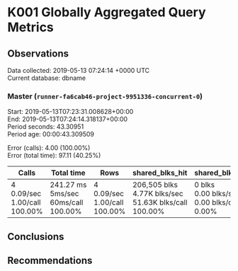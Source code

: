 # K001 Globally Aggregated Query Metrics

## Observations ##
Data collected: 2019-05-13 07:24:14 +0000 UTC  
Current database: dbname  



### Master (`runner-fa6cab46-project-9951336-concurrent-0`) ###
Start: 2019-05-13T07:23:31.008628+00:00  
End: 2019-05-13T07:24:14.318137+00:00  
Period seconds: 43.30951  
Period age: 00:00:43.309509  

Error (calls): 4.00 (100.00%)  
Error (total time): 97.11 (40.25%)

| Calls | Total&nbsp;time | Rows | shared_blks_hit | shared_blks_read | shared_blks_dirtied | shared_blks_written | blk_read_time | blk_write_time | kcache_reads | kcache_writes | kcache_user_time_ms | kcache_system_time |
|-------|------------|------|-----------------|------------------|---------------------|---------------------|---------------|----------------|--------------|---------------|---------------------|--------------------|
|4<br/>0.09/sec<br/>1.00/call<br/>100.00% |241.27&nbsp;ms<br/>5ms/sec<br/>60ms/call<br/>100.00% |4<br/>0.09/sec<br/>1.00/call<br/>100.00% |206,505&nbsp;blks<br/>4.77K&nbsp;blks/sec<br/>51.63K&nbsp;blks/call<br/>100.00% |0&nbsp;blks<br/>0.00&nbsp;blks/sec<br/>0.00&nbsp;blks/call<br/>0.00% |0&nbsp;blks<br/>0.00&nbsp;blks/sec<br/>0.00&nbsp;blks/call<br/>0.00% |0&nbsp;blks<br/>0.00&nbsp;blks/sec<br/>0.00&nbsp;blks/call<br/>0.00% |0.00&nbsp;ms<br/>0s/sec<br/>0s/call<br/>0.00% |0.00&nbsp;ms<br/>0s/sec<br/>0s/call<br/>0.00% |0.00&nbsp;bytes<br/>0.00&nbsp;bytes/sec<br/>0.00&nbsp;bytes/call<br/>0.00% |0.00&nbsp;bytes<br/>0.00&nbsp;bytes/sec<br/>0.00&nbsp;bytes/call<br/>0.00% |0.00&nbsp;ms<br/>0s/sec<br/>0s/call<br/>0.00% |0.00&nbsp;ms<br/>0s/sec<br/>0s/call<br/>0.00%|





## Conclusions ##


## Recommendations ##


